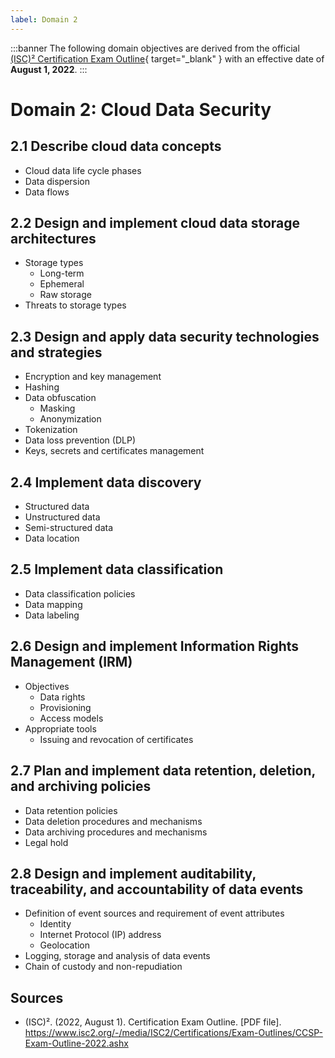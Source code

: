 ```yaml
---
label: Domain 2
---
```


:::banner
The following domain objectives are derived from the official [(ISC)² Certification Exam Outline](https://www.isc2.org/-/media/ISC2/Certifications/Exam-Outlines/CCSP-Exam-Outline-2022.ashx){ target="_blank" } with an effective date of **August 1, 2022**.
:::

# Domain 2: Cloud Data Security

## 2.1 Describe cloud data concepts

- Cloud data life cycle phases
- Data dispersion
- Data flows

## 2.2 Design and implement cloud data storage architectures

- Storage types
  - Long-term
  - Ephemeral
  - Raw storage
- Threats to storage types

## 2.3 Design and apply data security technologies and strategies

- Encryption and key management
- Hashing
- Data obfuscation
  - Masking
  - Anonymization
- Tokenization
- Data loss prevention (DLP)
- Keys, secrets and certificates management

## 2.4 Implement data discovery

- Structured data
- Unstructured data
- Semi-structured data
- Data location

## 2.5 Implement data classification

- Data classification policies
- Data mapping
- Data labeling

## 2.6 Design and implement Information Rights Management (IRM)
- Objectives
  - Data rights
  - Provisioning
  - Access models
- Appropriate tools
  - Issuing and revocation of certificates

## 2.7 Plan and implement data retention, deletion, and archiving policies

- Data retention policies
- Data deletion procedures and mechanisms
- Data archiving procedures and mechanisms
- Legal hold

## 2.8 Design and implement auditability, traceability, and accountability of data events

- Definition of event sources and requirement of event attributes
  - Identity
  - Internet Protocol (IP) address
  - Geolocation
- Logging, storage and analysis of data events
- Chain of custody and non-repudiation

## Sources

- (ISC)². (2022, August 1). Certification Exam Outline. [PDF file]. https://www.isc2.org/-/media/ISC2/Certifications/Exam-Outlines/CCSP-Exam-Outline-2022.ashx